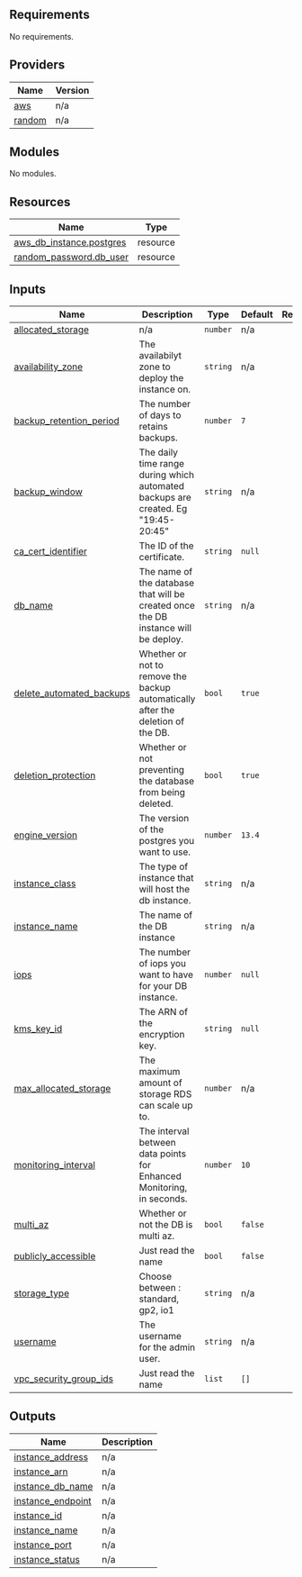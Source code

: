 <!-- BEGIN_TF_DOCS -->
## Requirements

No requirements.

## Providers

| Name | Version |
|------|---------|
| <a name="provider_aws"></a> [aws](#provider\_aws) | n/a |
| <a name="provider_random"></a> [random](#provider\_random) | n/a |

## Modules

No modules.

## Resources

| Name | Type |
|------|------|
| [aws_db_instance.postgres](https://registry.terraform.io/providers/hashicorp/aws/latest/docs/resources/db_instance) | resource |
| [random_password.db_user](https://registry.terraform.io/providers/hashicorp/random/latest/docs/resources/password) | resource |

## Inputs

| Name | Description | Type | Default | Required |
|------|-------------|------|---------|:--------:|
| <a name="input_allocated_storage"></a> [allocated\_storage](#input\_allocated\_storage) | n/a | `number` | n/a | yes |
| <a name="input_availability_zone"></a> [availability\_zone](#input\_availability\_zone) | The availabilyt zone to deploy the instance on. | `string` | n/a | yes |
| <a name="input_backup_retention_period"></a> [backup\_retention\_period](#input\_backup\_retention\_period) | The number of days to retains backups. | `number` | `7` | no |
| <a name="input_backup_window"></a> [backup\_window](#input\_backup\_window) | The daily time range during which automated backups are created. Eg "19:45-20:45" | `string` | n/a | yes |
| <a name="input_ca_cert_identifier"></a> [ca\_cert\_identifier](#input\_ca\_cert\_identifier) | The ID of the certificate. | `string` | `null` | no |
| <a name="input_db_name"></a> [db\_name](#input\_db\_name) | The name of the database that will be created once the DB instance will be deploy. | `string` | n/a | yes |
| <a name="input_delete_automated_backups"></a> [delete\_automated\_backups](#input\_delete\_automated\_backups) | Whether or not to remove the backup automatically after the deletion of the DB. | `bool` | `true` | no |
| <a name="input_deletion_protection"></a> [deletion\_protection](#input\_deletion\_protection) | Whether or not preventing the database from being deleted. | `bool` | `true` | no |
| <a name="input_engine_version"></a> [engine\_version](#input\_engine\_version) | The version of the postgres you want to use. | `number` | `13.4` | no |
| <a name="input_instance_class"></a> [instance\_class](#input\_instance\_class) | The type of instance that will host the db instance. | `string` | n/a | yes |
| <a name="input_instance_name"></a> [instance\_name](#input\_instance\_name) | The name of the DB instance | `string` | n/a | yes |
| <a name="input_iops"></a> [iops](#input\_iops) | The number of iops you want to have for your DB instance. | `number` | `null` | no |
| <a name="input_kms_key_id"></a> [kms\_key\_id](#input\_kms\_key\_id) | The ARN of the encryption key. | `string` | `null` | no |
| <a name="input_max_allocated_storage"></a> [max\_allocated\_storage](#input\_max\_allocated\_storage) | The maximum amount of storage RDS can scale up to. | `number` | n/a | yes |
| <a name="input_monitoring_interval"></a> [monitoring\_interval](#input\_monitoring\_interval) | The interval between data points for Enhanced Monitoring, in seconds. | `number` | `10` | no |
| <a name="input_multi_az"></a> [multi\_az](#input\_multi\_az) | Whether or not the DB is multi az. | `bool` | `false` | no |
| <a name="input_publicly_accessible"></a> [publicly\_accessible](#input\_publicly\_accessible) | Just read the name | `bool` | `false` | no |
| <a name="input_storage_type"></a> [storage\_type](#input\_storage\_type) | Choose between : standard, gp2, io1 | `string` | n/a | yes |
| <a name="input_username"></a> [username](#input\_username) | The username for the admin user. | `string` | n/a | yes |
| <a name="input_vpc_security_group_ids"></a> [vpc\_security\_group\_ids](#input\_vpc\_security\_group\_ids) | Just read the name | `list` | `[]` | no |

## Outputs

| Name | Description |
|------|-------------|
| <a name="output_instance_address"></a> [instance\_address](#output\_instance\_address) | n/a |
| <a name="output_instance_arn"></a> [instance\_arn](#output\_instance\_arn) | n/a |
| <a name="output_instance_db_name"></a> [instance\_db\_name](#output\_instance\_db\_name) | n/a |
| <a name="output_instance_endpoint"></a> [instance\_endpoint](#output\_instance\_endpoint) | n/a |
| <a name="output_instance_id"></a> [instance\_id](#output\_instance\_id) | n/a |
| <a name="output_instance_name"></a> [instance\_name](#output\_instance\_name) | n/a |
| <a name="output_instance_port"></a> [instance\_port](#output\_instance\_port) | n/a |
| <a name="output_instance_status"></a> [instance\_status](#output\_instance\_status) | n/a |
<!-- END_TF_DOCS -->